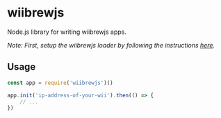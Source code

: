 # wiibrewjs

Node.js library for writing wiibrewjs apps.

*Note: First, setup the wiibrewjs loader by following the instructions [here](https://github.com/wiibrewjs/loader).*

## Usage

```javascript
const app = require('wiibrewjs')()

app.init('ip-address-of-your-wii').then(() => {
    // ...
})
```